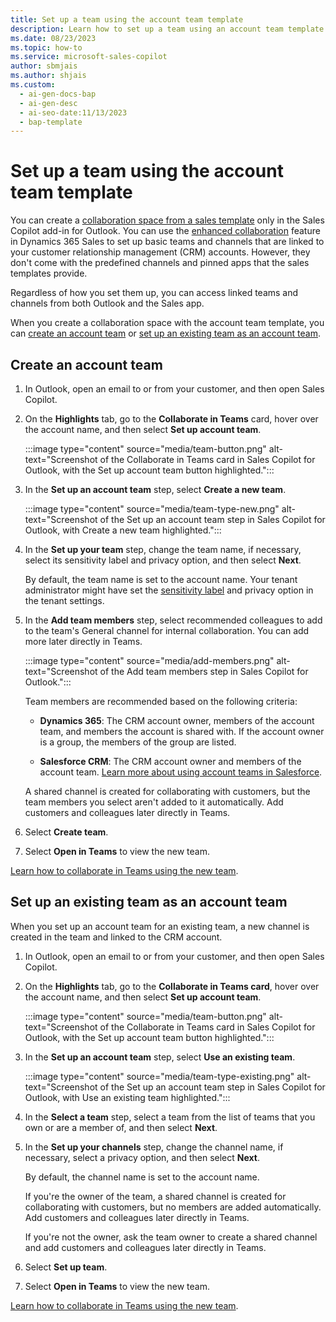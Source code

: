 ```yaml
---
title: Set up a team using the account team template
description: Learn how to set up a team using an account team template in the Sales Copilot add-in for Outlook.
ms.date: 08/23/2023
ms.topic: how-to
ms.service: microsoft-sales-copilot
author: sbmjais
ms.author: shjais
ms.custom:
  - ai-gen-docs-bap
  - ai-gen-desc
  - ai-seo-date:11/13/2023
  - bap-template
---
```


# Set up a team using the account team template

You can create a [collaboration space from a sales template](./collaboration-space.md) only in the Sales Copilot add-in for Outlook. You can use the [enhanced collaboration](/dynamics365/sales/teams-integration/teams-collaboration-enhanced-experience) feature in Dynamics 365 Sales to set up basic teams and channels that are linked to your customer relationship management (CRM) accounts. However, they don't come with the predefined channels and pinned apps that the sales templates provide.

Regardless of how you set them up, you can access linked teams and channels from both Outlook and the Sales app.

When you create a collaboration space with the account team template, you can [create an account team](#create-an-account-team) or [set up an existing team as an account team](#set-up-an-existing-team-as-an-account-team).

## Create an account team

1. In Outlook, open an email to or from your customer, and then open Sales Copilot.

1. On the **Highlights** tab, go to the **Collaborate in Teams** card, hover over the account name, and then select **Set up account team**.

    :::image type="content" source="media/team-button.png" alt-text="Screenshot of the Collaborate in Teams card in Sales Copilot for Outlook, with the Set up account team button highlighted.":::

1. In the **Set up an account team** step, select **Create a new team**.

    :::image type="content" source="media/team-type-new.png" alt-text="Screenshot of the Set up an account team step in Sales Copilot for Outlook, with Create a new team highlighted.":::

1. In the **Set up your team** step, change the team name, if necessary, select its sensitivity label and privacy option, and then select **Next**.

    By default, the team name is set to the account name. Your tenant administrator might have set the [sensitivity label](/microsoftteams/sensitivity-labels) and privacy option in the tenant settings.

1. In the **Add team members** step, select recommended colleagues to add to the team's General channel for internal collaboration. You can add more later directly in Teams.

    :::image type="content" source="media/add-members.png" alt-text="Screenshot of the Add team members step in Sales Copilot for Outlook.":::

    Team members are recommended based on the following criteria:

    - **Dynamics 365**: The CRM account owner, members of the account team, and members the account is shared with. If the account owner is a group, the members of the group are listed.

    - **Salesforce CRM**: The CRM account owner and members of the account team. [Learn more about using account teams in Salesforce](https://help.salesforce.com/s/articleView?id=sf.accountteam_enable.htm&type=5).

    A shared channel is created for collaborating with customers, but the team members you select aren't added to it automatically. Add customers and colleagues later directly in Teams.

1. Select **Create team**.

1. Select **Open in Teams** to view the new team.

[Learn how to collaborate in Teams using the new team](collaborate-teams-newly-created-existing-team.md).

## Set up an existing team as an account team

When you set up an account team for an existing team, a new channel is created in the team and linked to the CRM account.

1. In Outlook, open an email to or from your customer, and then open Sales Copilot.

1. On the **Highlights** tab, go to the **Collaborate in Teams card**, hover over the account name, and then select **Set up account team**.

    :::image type="content" source="media/team-button.png" alt-text="Screenshot of the Collaborate in Teams card in Sales Copilot for Outlook, with the Set up account team button highlighted.":::

1. In the **Set up an account team** step, select **Use an existing team**.

    :::image type="content" source="media/team-type-existing.png" alt-text="Screenshot of the Set up an account team step in Sales Copilot for Outlook, with Use an existing team highlighted.":::

1. In the **Select a team** step, select a team from the list of teams that you own or are a member of, and then select **Next**.

1. In the **Set up your channels** step, change the channel name, if necessary, select a privacy option, and then select **Next**.

    By default, the channel name is set to the account name.

    If you're the owner of the team, a shared channel is created for collaborating with customers, but no members are added automatically. Add customers and colleagues later directly in Teams.

    If you're not the owner, ask the team owner to create a shared channel and add customers and colleagues later directly in Teams.

1. Select **Set up team**.

1. Select **Open in Teams** to view the new team.

[Learn how to collaborate in Teams using the new team](collaborate-teams-newly-created-existing-team.md).
